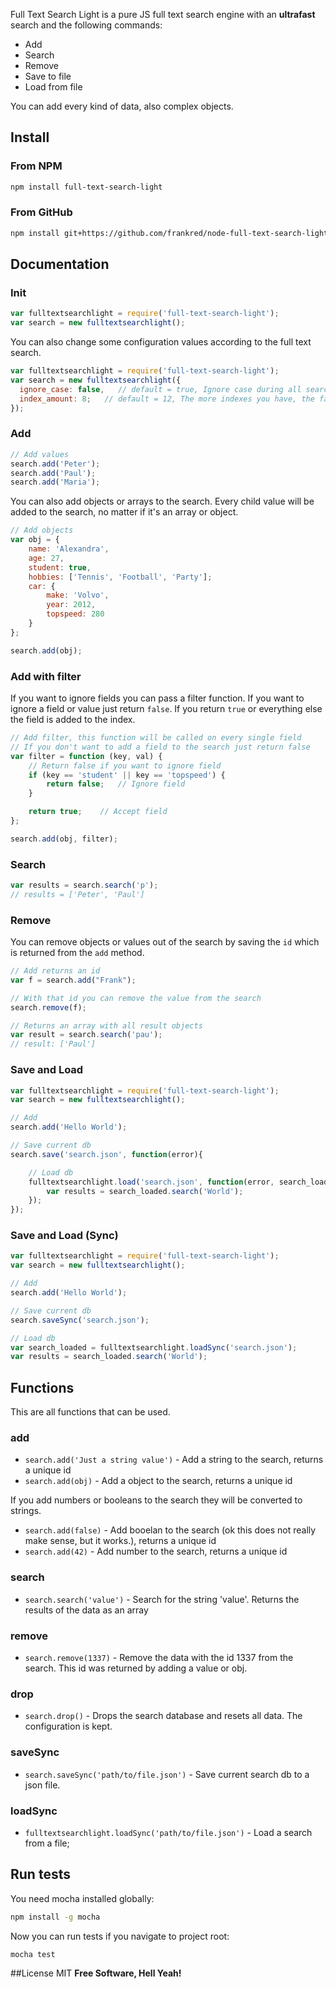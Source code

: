 Full Text Search Light is a pure JS full text search engine with an **ultrafast** search and the following commands:

  - Add
  - Search
  - Remove
  - Save to file
  - Load from file

You can add every kind of data, also complex objects.

## Install
### From NPM
```sh
npm install full-text-search-light
```

### From GitHub
```sh
npm install git+https://github.com/frankred/node-full-text-search-light.git
```

## Documentation

### Init
```js
var fulltextsearchlight = require('full-text-search-light');
var search = new fulltextsearchlight();
```

You can also change some configuration values according to the full text search.

```js
var fulltextsearchlight = require('full-text-search-light');
var search = new fulltextsearchlight({
  ignore_case: false,   // default = true, Ignore case during all search queries
  index_amount: 8;   // default = 12, The more indexes you have, the faster can be your search but the slower the 'add' method  gets
});
```

### Add
```js
// Add values
search.add('Peter');
search.add('Paul');
search.add('Maria');
```

You can also add objects or arrays to the search. Every child value will be added to the search, no matter if it's an array or object.

```js
// Add objects
var obj = {
    name: 'Alexandra',
    age: 27,
    student: true,
    hobbies: ['Tennis', 'Football', 'Party'];
    car: {
        make: 'Volvo',
        year: 2012,
        topspeed: 280
    }
};

search.add(obj);
```

### Add with filter
If you want to ignore fields you can pass a filter function. If you want to ignore a field or value just return ```false```. If you return ```true``` or everything else the field is added to the index.

```js
// Add filter, this function will be called on every single field
// If you don't want to add a field to the search just return false
var filter = function (key, val) {
    // Return false if you want to ignore field
    if (key == 'student' || key == 'topspeed') {
        return false;   // Ignore field
    }

    return true;    // Accept field
};

search.add(obj, filter);
```

### Search
```js
var results = search.search('p');
// results = ['Peter', 'Paul']
```

### Remove
You can remove objects or values out of the search by saving the ```id``` which is returned from the ```add``` method.

```js
// Add returns an id
var f = search.add("Frank");

// With that id you can remove the value from the search
search.remove(f);

// Returns an array with all result objects
var result = search.search('pau');
// result: ['Paul']
```

### Save and Load
```js
var fulltextsearchlight = require('full-text-search-light');
var search = new fulltextsearchlight();

// Add
search.add('Hello World');

// Save current db
search.save('search.json', function(error){

    // Load db
    fulltextsearchlight.load('search.json', function(error, search_loaded){
        var results = search_loaded.search('World');
    });
});
```

### Save and Load (Sync)
```js
var fulltextsearchlight = require('full-text-search-light');
var search = new fulltextsearchlight();

// Add
search.add('Hello World');

// Save current db
search.saveSync('search.json');

// Load db
var search_loaded = fulltextsearchlight.loadSync('search.json');
var results = search_loaded.search('World');
```

## Functions

This are all functions that can be used.

### add
- ```search.add('Just a string value')``` - Add a string to the search, returns a unique id
- ```search.add(obj)``` - Add a object to the search, returns a unique id

If you add numbers or booleans to the search they will be converted to strings.
- ```search.add(false)``` - Add booelan to the search (ok this does not really make sense, but it works.), returns a unique id
- ```search.add(42)``` - Add number to the search, returns a unique id

### search
- ```search.search('value')``` - Search for the string 'value'. Returns the results of the data as an array

### remove
- ```search.remove(1337)``` - Remove the data with the id 1337 from the search. This id was returned by adding a value or obj.

### drop
- ```search.drop()``` - Drops the search database and resets all data. The configuration is kept.

### saveSync
- ```search.saveSync('path/to/file.json')``` - Save current search db to a json file.

### loadSync
- ```fulltextsearchlight.loadSync('path/to/file.json')``` - Load a search from a file;

## Run tests

You need mocha installed globally:

```sh
npm install -g mocha
```

Now you can run tests if you navigate to project root:

```sh
mocha test
```

##License
MIT
**Free Software, Hell Yeah!**
